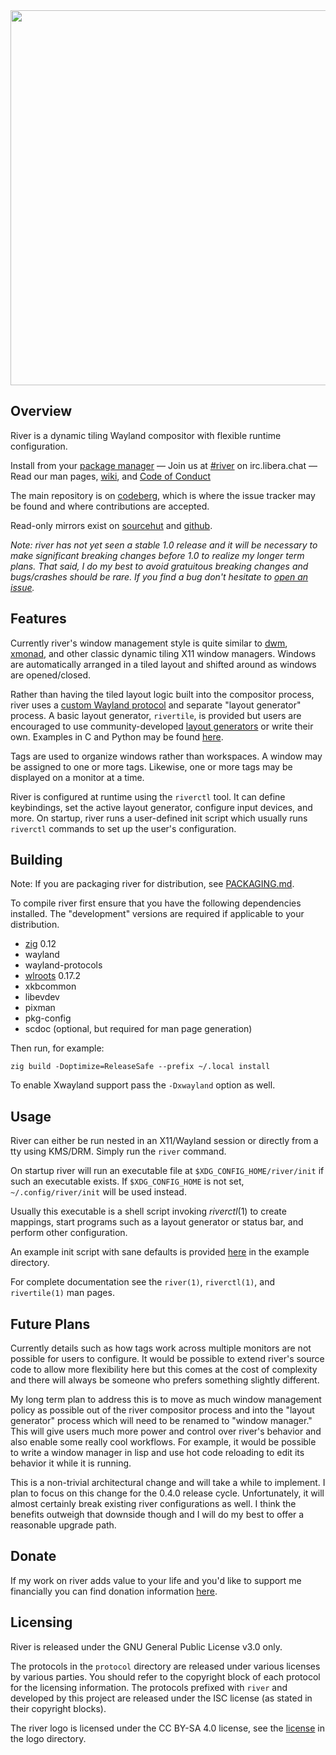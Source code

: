 <div align="center">
  <img src="logo/logo_text_adaptive_color.svg" width="600em">
</div>

## Overview

River is a dynamic tiling Wayland compositor with flexible runtime
configuration.

Install from your [package manager](https://repology.org/project/river/versions) —
Join us at [#river](https://web.libera.chat/?channels=#river) on irc.libera.chat —
Read our man pages, [wiki](https://codeberg.org/river/wiki), and
[Code of Conduct](CODE_OF_CONDUCT.md)

The main repository is on [codeberg](https://codeberg.org/river/river),
which is where the issue tracker may be found and where contributions are accepted.

Read-only mirrors exist on [sourcehut](https://git.sr.ht/~ifreund/river)
and [github](https://github.com/riverwm/river).

*Note: river has not yet seen a stable 1.0 release and it will be necessary to
make significant breaking changes before 1.0 to realize my longer term plans.
That said, I do my best to avoid gratuitous breaking changes and bugs/crashes
should be rare. If you find a bug don't hesitate to
[open an issue](https://codeberg.org/river/river/issues/new/choose).*

## Features

Currently river's window management style is quite similar to
[dwm](http://dwm.suckless.org), [xmonad](https://xmonad.org), and other classic
dynamic tiling X11 window managers. Windows are automatically arranged in a tiled
layout and shifted around as windows are opened/closed.

Rather than having the tiled layout logic built into the compositor process,
river uses a [custom Wayland
protocol](https://codeberg.org/river/river/src/branch/master/protocol/river-layout-v3.xml)
and separate "layout generator" process. A basic layout generator, `rivertile`,
is provided but users are encouraged to use community-developed [layout
generators](https://codeberg.org/river/wiki/src/branch/master/pages/Community-Layouts.md)
or write their own. Examples in C and Python may be found
[here](https://codeberg.org/river/river/src/branch/master/contrib).

Tags are used to organize windows rather than workspaces. A window may be
assigned to one or more tags. Likewise, one or more tags may be displayed on a
monitor at a time.

River is configured at runtime using the `riverctl` tool. It can define
keybindings, set the active layout generator, configure input devices, and more.
On startup, river runs a user-defined init script which usually runs `riverctl`
commands to set up the user's configuration.

## Building

Note: If you are packaging river for distribution, see [PACKAGING.md](PACKAGING.md).

To compile river first ensure that you have the following dependencies
installed. The "development" versions are required if applicable to your
distribution.

- [zig](https://ziglang.org/download/) 0.12
- wayland
- wayland-protocols
- [wlroots](https://gitlab.freedesktop.org/wlroots/wlroots) 0.17.2
- xkbcommon
- libevdev
- pixman
- pkg-config
- scdoc (optional, but required for man page generation)

Then run, for example:
```
zig build -Doptimize=ReleaseSafe --prefix ~/.local install
```
To enable Xwayland support pass the `-Dxwayland` option as well.

## Usage

River can either be run nested in an X11/Wayland session or directly
from a tty using KMS/DRM. Simply run the `river` command.

On startup river will run an executable file at `$XDG_CONFIG_HOME/river/init`
if such an executable exists. If `$XDG_CONFIG_HOME` is not set,
`~/.config/river/init` will be used instead.

Usually this executable is a shell script invoking *riverctl*(1) to create
mappings, start programs such as a layout generator or status bar, and
perform other configuration.

An example init script with sane defaults is provided [here](example/init)
in the example directory.

For complete documentation see the `river(1)`, `riverctl(1)`, and
`rivertile(1)` man pages.

## Future Plans

Currently details such as how tags work across multiple monitors are not
possible for users to configure. It would be possible to extend river's source
code to allow more flexibility here but this comes at the cost of complexity and
there will always be someone who prefers something slightly different.

My long term plan to address this is to move as much window management policy as
possible out of the river compositor process and into the "layout generator"
process which will need to be renamed to "window manager." This will give users
much more power and control over river's behavior and also enable some really
cool workflows. For example, it would be possible to write a window manager in
lisp and use hot code reloading to edit its behavior it while it is running.

This is a non-trivial architectural change and will take a while to implement. I
plan to focus on this change for the 0.4.0 release cycle. Unfortunately, it will
almost certainly break existing river configurations as well. I think the
benefits outweigh that downside though and I will do my best to offer a
reasonable upgrade path.

## Donate

If my work on river adds value to your life and you'd like to support me
financially you can find donation information [here](https://isaacfreund.com/donate/).

## Licensing

River is released under the GNU General Public License v3.0 only.

The protocols in the `protocol` directory are released under various licenses by
various parties. You should refer to the copyright block of each protocol for
the licensing information. The protocols prefixed with `river` and developed by
this project are released under the ISC license (as stated in their copyright
blocks).

The river logo is licensed under the CC BY-SA 4.0 license, see the
[license](logo/LICENSE) in the logo directory.
